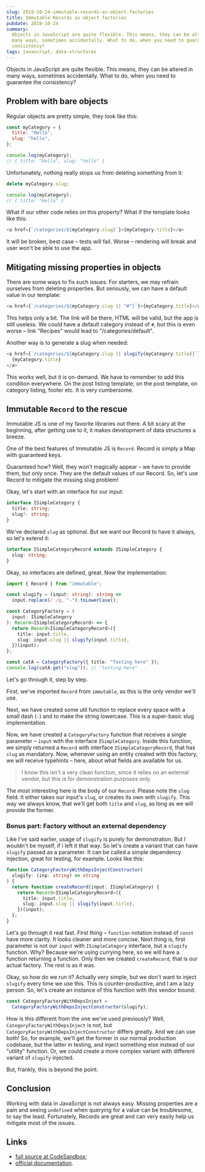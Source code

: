 ```yaml
---
slug: 2019-10-24-immutable-records-as-object-factories
title: Immutable Records as object factories
pubdate: 2019-10-24
summary:
  Objects in JavaScript are quite flexible. This means, they can be altered in
  many ways, sometimes accidentally. What to do, when you need to guarantee the
  consistency?
tags: javascript, data-structures
---
```


Objects in JavaScript are quite flexible. This means, they can be altered in
many ways, sometimes accidentally. What to do, when you need to guarantee the
consistency?

## Problem with bare objects

Regular objects are pretty simple, they look like this:

```js
const myCategory = {
  title: "Hello",
  slug: "hello",
};

console.log(myCategory);
// { title: "Hello", slug: "hello" }
```

Unfortunately, nothing really stops us from deleting something from it:

```js
delete myCategory.slug;

console.log(myCategory);
// { title: "Hello" }
```

What if our other code relies on this property? What if the template looks like
this:

```js
<a href={`/categories/${myCategory.slug}`}>{myCategory.title}</a>
```

It will be broken, best case – tests will fail. Worse – rendering will break and
user won't be able to use the app.

## Mitigating missing properties in objects

There are some ways to fix such issues. For starters, we may refrain ourselves
from deleting properties. But seriously, we can have a default value in our
template:

```js
<a href={`/categories/${myCategory.slug || "#"}`}>{myCategory.title}</a>
```

This helps only a bit. The link will be there, HTML will be valid, but the app
is still useless. We could have a default category instead of `#`, but this is
even worse – link "Recipes" would lead to "/categories/default".

Another way is to generate a slug when needed:

```js
<a href={`/categories/${myCategory.slug || slugify(myCategory.title)}`}>
  {myCategory.title}
</a>
```

This works well, but it is on-demand. We have to remember to add this condition
everywhere. On the post listing template, on the post template, on category
listing, footer etc. It is very cumbersome.

## Immutable `Record` to the rescue

Immutable JS is one of my favorite libraries out there. A bit scary at the
beginning, after getting use to it, it makes development of data structures a
breeze.

One of the best features of Immutable JS is `Record`. Record is simply a Map
with guaranteed keys.

Guaranteed how? Well, they won't magically appear – we have to provide them, but
only once. They are the default values of our Record. So, let's use Record to
mitigate the missing slug problem!

Okay, let's start with an interface for our input:

```typescript
interface ISimpleCategory {
  title: string;
  slug?: string;
}
```

We've declared `slug` as optional. But we want our Record to have it always, so
let's extend it:

```typescript
interface ISimpleCategoryRecord extends ISimpleCategory {
  slug: string;
}
```

Okay, so interfaces are defined, great. Now the implementation:

```typescript
import { Record } from "immutable";

const slugify = (input: string): string =>
  input.replace(/ /g, "-").toLowerCase();

const CategoryFactory = (
  input: ISimpleCategory
): Record<ISimpleCategoryRecord> => {
  return Record<ISimpleCategoryRecord>({
    title: input.title,
    slug: input.slug || slugify(input.title),
  })(input);
};

const catA = CategoryFactory({ title: "Testing here" });
console.log(catA.get("slug")); // "testing-here"
```

Let's go through it, step by step.

First, we've imported `Record` from `immutable`, as this is the only vendor
we'll use.

Next, we have created some util function to replace every space with a small
dash (`-`) and to make the string lowercase. This is a super-basic slug
implementation.

Now, we have created a `CategoryFactory` function that receives a single
parameter – `input` with the interface `ISimpleCategory`. Inside this function,
we simply returned a `Record` with interface `ISimpleCategoryRecord`, that has
`slug` as mandatory. Now, whenever using an entity created with this factory, we
will receive typehints – here, about what fields are available for us.

> I know this isn't a very clean function, since it relies on an external
> vendor, but this is for demonstration purposes only.

The most interesting here is the body of our `Record`. Please note the `slug`
field. It either takes our input's `slug`, or creates its own with `slugify`.
This way we always know, that we'll get both `title` and `slug`, as long as we
will provide the former.

### Bonus part: Factory without an external dependency

Like I've said earlier, usage of `slugify` is purely for demonstration. But I
wouldn't be myself, if I left it that way. So let's create a variant that can
have `slugify` passed as a parameter. It can be called a simple dependency
injection, great for testing, for example. Looks like this:

```typescript
function CategoryFactoryWithDepsInjectConstructor(
  slugify: (inp: string) => string
) {
  return function createRecord(input: ISimpleCategory) {
    return Record<ISimpleCategoryRecord>({
      title: input.title,
      slug: input.slug || slugify(input.title),
    })(input);
  };
}
```

Let's go through it real fast. First thing – `function` notation instead of
`const` have more clarity. It looks cleaner and more concise. Next thing is,
first parameter is not our `input` with `ISimpleCategory` interface, but a
`slugify` function. Why? Because we're using currying here, so we will have a
function returning a function. Only then we created `createRecord`, that is our
actual factory. The rest is as it was.

Okay, so how do we run it? Actually very simple, but we don't want to inject
`slugify` every time we use this. This is counter-productive, and I am a lazy
person. So, let's create an instance of this function with this vendor bound:

```typescript
const CategoryFactoryWithDepsInject =
  CategoryFactoryWithDepsInjectConstructor(slugify);
```

How is this different from the one we've used previously? Well,
`CategoryFactoryWithDepsInject` is not, but
`CategoryFactoryWithDepsInjectConstructor` differs greatly. And we can use both!
So, for example, we'll get the former in our normal production codebase, but the
latter in testing, and inject something else instead of our "utility" function.
Or, we could create a more complex variant with different variant of `slugify`
injected.

But, frankly, this is beyond the point.

## Conclusion

Working with data in JavaScript is not always easy. Missing properties are a
pain and seeing `undefined` when querying for a value can be troublesome, to say
the least. Fortunately, Records are great and can very easily help us mitigate
most of the issues.

## Links

- [full source at CodeSandbox](https://codesandbox.io/s/red-sound-nehsr);
- [official documentation](https://immutable-js.github.io/immutable-js/docs/#/Record).
